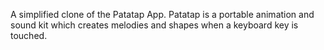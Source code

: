 A simplified clone of the Patatap App. Patatap is a portable animation and sound kit which creates melodies and shapes when a keyboard key is touched.